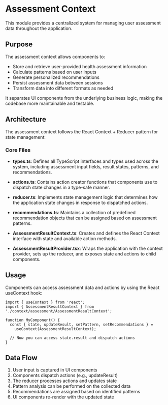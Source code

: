 # Assessment Context

This module provides a centralized system for managing user assessment data throughout the application.

## Purpose

The assessment context allows components to:

- Store and retrieve user-provided health assessment information
- Calculate patterns based on user inputs
- Generate personalized recommendations
- Persist assessment data between sessions
- Transform data into different formats as needed

It separates UI components from the underlying business logic, making the codebase more maintainable and testable.

## Architecture

The assessment context follows the React Context + Reducer pattern for state management:

### Core Files

- **types.ts**: Defines all TypeScript interfaces and types used across the system, including assessment input fields, result states, patterns, and recommendations.

- **actions.ts**: Contains action creator functions that components use to dispatch state changes in a type-safe manner.

- **reducer.ts**: Implements state management logic that determines how the application state changes in response to dispatched actions.

- **recommendations.ts**: Maintains a collection of predefined recommendation objects that can be assigned based on assessment patterns.

- **AssessmentResultContext.ts**: Creates and defines the React Context interface with state and available action methods.

- **AssessmentResultProvider.tsx**: Wraps the application with the context provider, sets up the reducer, and exposes state and actions to child components.

## Usage

Components can access assessment data and actions by using the React useContext hook:

```tsx
import { useContext } from 'react';
import { AssessmentResultContext } from './context/assessment/AssessmentResultContext';

function MyComponent() {
  const { state, updateResult, setPattern, setRecommendations } =
    useContext(AssessmentResultContext);

  // Now you can access state.result and dispatch actions
}
```

## Data Flow

1. User input is captured in UI components
2. Components dispatch actions (e.g., updateResult)
3. The reducer processes actions and updates state
4. Pattern analysis can be performed on the collected data
5. Recommendations are assigned based on identified patterns
6. UI components re-render with the updated state

